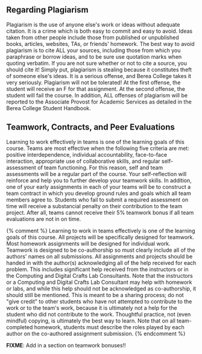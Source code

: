 ## Regarding Plagiarism

Plagiarism is the use of anyone else's work or ideas without adequate citation. It is a crime which is both easy to commit and easy to avoid. Ideas taken from other people include those from published or unpublished books, articles, websites, TAs, or friends' homework. The best way to avoid plagiarism is to cite ALL your sources, including those from which you paraphrase or borrow ideas, and to be sure use quotation marks when quoting verbatim. If you are not sure whether or not to cite a source, you should cite it! Simply put, plagiarism is stealing because it constitutes theft of someone else's ideas. It is a serious offense, and Berea College takes it very seriously. Plagiarism will not be tolerated! At the first offense, the student will receive an F for that assignment. At the second offense, the student will fail the course. In addition, ALL offenses of plagiarism will be reported to the Associate Provost for Academic Services as detailed in the Berea College Student Handbook.

## Teamwork, Contracts, and Peer Evaluations

Learning to work effectively in teams is one of the learning goals of this course.  Teams are most effective when the following five criteria are met: positive interdependence, individual accountability, face-to-face interaction, appropriate use of collaborative skills, and regular self-assessment of team functioning.  For this reason, self and team assessments will be a regular part of the course. Your self-reflection will reinforce and help you to further develop your teamwork skills.  In addition, one of your early assignments in each of your teams will be to construct a team contract in which you develop ground rules and goals which all team members agree to. Students who fail to submit a required assessment on time will receive a substancial penalty on their contribution to the team project.  After all, teams cannot receive their 5% teamwork bonus if all team evaluations are not in on time.

{% comment %}
Learning to work in teams effectively is one of the learning goals of this course. All projects will be specifically designed for teamwork. Most homework assignments will be designed for individual work. Teamwork is designed to be co-authorship so must clearly include all of the authors' names on all submissions. All assignments and projects should be handed in with the author(s) acknowledging all of the help received for each problem. This includes significant help received from the instructors or in the Computing and Digital Crafts Lab Consultants. Note that the instructors or a Computing and Digital Crafts Lab Consultant may help with homework or labs, and while this help should not be acknowledged as co-authorship, it should still be mentioned. This is meant to be a sharing process; do not "give credit" to other students who have not attempted to contribute to the work or to the team's work, because it is ultimately not a help for the student who did not contribute to the work. Thoughtful practice, not (even mindful) copying, is ultimately the best way to learn. Note that on all team-completed homework, students must describe the roles played by each author on the co-authored assignment submission. 
{% endcomment %}



**FIXME**: Add in a section on teamwork bonuses!!